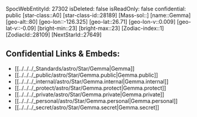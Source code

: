 ﻿---
location: [26.71,126.325,80]
type: Star
tags:
- astro/Star

---
SpocWebEntityId: 27302
isDeleted: false
isReadOnly: false
confidential: public
[star-class::A0]
[star-class-id::28189]
[Mass-sol::]
[name::Gemma]
[geo-alt::80]
[geo-lon::-126.325]
[geo-lat::26.71]
[geo-lon-v::0.009]
[geo-lat-v::-0.09]
[bright-min::23]
[bright-max::23]
[Zodiac-index::1]
[ZodiacId::28109]
[NextStarId::27649]



## Confidential Links & Embeds: 
- [[../../../_Standards/astro/Star/Gemma|Gemma]] 
- [[../../../_public/astro/Star/Gemma.public|Gemma.public]] 
- [[../../../_internal/astro/Star/Gemma.internal|Gemma.internal]] 
- [[../../../_protect/astro/Star/Gemma.protect|Gemma.protect]] 
- [[../../../_private/astro/Star/Gemma.private|Gemma.private]] 
- [[../../../_personal/astro/Star/Gemma.personal|Gemma.personal]] 
- [[../../../_secret/astro/Star/Gemma.secret|Gemma.secret]]

